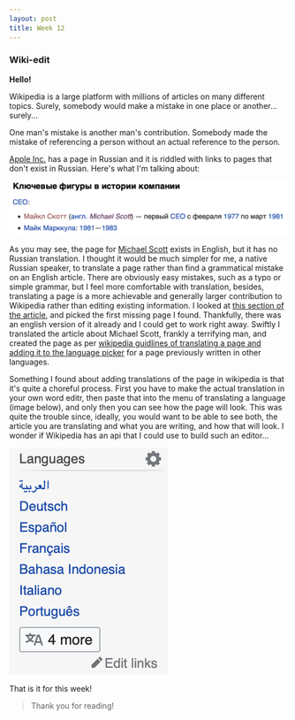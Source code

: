 ```yaml
---
layout: post
title: Week 12
---
```


### Wiki-edit

**Hello!**

Wikipedia is a large platform with millions of articles on many different topics. Surely, somebody would make a mistake in one place or another... surely...

One man's mistake is another man's contribution. Somebody made the mistake of referencing a person without an actual reference to the person.

[Apple Inc.](https://ru.wikipedia.org/wiki/Apple) has a page in Russian and it is riddled with links to pages that don't exist in Russian. Here's what I'm talking about:

![missingPages](../images/wikiMissingPages.png)

As you may see, the page for [Michael Scott](https://en.wikipedia.org/wiki/Michael_Scott_(Apple)) exists in English, but it has no Russian translation. I thought it would be much simpler for me, a native Russian speaker, to translate a page rather than find a grammatical mistake on an English article. There are obviously easy mistakes, such as a typo or simple grammar, but I feel more comfortable with translation, besides, translating a page is a more achievable and generally larger contribution to Wikipedia rather than editing existing information. I looked at [this section of the article](https://ru.wikipedia.org/wiki/Apple#Ключевые_фигуры_в_истории_компании), and picked the first missing page I found. Thankfully, there was an english version of it already and I could get to work right away. Swiftly I translated the article about Michael Scott, frankly a terrifying man, and created the page as per [wikipedia guidlines of translating a page and adding it to the language picker]() for a page previously written in other languages.

Something I found about adding translations of the page in wikipedia is that it's quite a choreful process. First you have to make the actual translation in your own word editr, then paste that into the menu of translating a language (image below), and only then you can see how the page will look. This was quite the trouble since, ideally, you would want to be able to see both, the article you are translating and what you are writing, and how that will look. I wonder if Wikipedia has an api that I could use to build such an editor...

![languagesRoster](../images/wikiLanguageRoster.png)

That is it for this week!

<!-- Insert 'thats it folks' clip here -->

> Thank you for reading!
